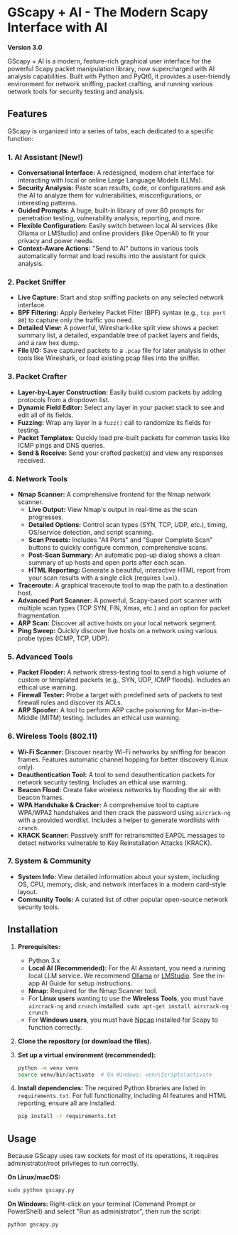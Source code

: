 # GScapy + AI - The Modern Scapy Interface with AI

**Version 3.0**

GScapy + AI is a modern, feature-rich graphical user interface for the powerful Scapy packet manipulation library, now supercharged with AI analysis capabilities. Built with Python and PyQt6, it provides a user-friendly environment for network sniffing, packet crafting, and running various network tools for security testing and analysis.

## Features

GScapy is organized into a series of tabs, each dedicated to a specific function:

### 1. AI Assistant (New!)
- **Conversational Interface:** A redesigned, modern chat interface for interacting with local or online Large Language Models (LLMs).
- **Security Analysis:** Paste scan results, code, or configurations and ask the AI to analyze them for vulnerabilities, misconfigurations, or interesting patterns.
- **Guided Prompts:** A huge, built-in library of over 80 prompts for penetration testing, vulnerability analysis, reporting, and more.
- **Flexible Configuration:** Easily switch between local AI services (like Ollama or LMStudio) and online providers (like OpenAI) to fit your privacy and power needs.
- **Context-Aware Actions:** "Send to AI" buttons in various tools automatically format and load results into the assistant for quick analysis.

### 2. Packet Sniffer
- **Live Capture:** Start and stop sniffing packets on any selected network interface.
- **BPF Filtering:** Apply Berkeley Packet Filter (BPF) syntax (e.g., `tcp port 80`) to capture only the traffic you need.
- **Detailed View:** A powerful, Wireshark-like split view shows a packet summary list, a detailed, expandable tree of packet layers and fields, and a raw hex dump.
- **File I/O:** Save captured packets to a `.pcap` file for later analysis in other tools like Wireshark, or load existing pcap files into the sniffer.

### 3. Packet Crafter
- **Layer-by-Layer Construction:** Easily build custom packets by adding protocols from a dropdown list.
- **Dynamic Field Editor:** Select any layer in your packet stack to see and edit all of its fields.
- **Fuzzing:** Wrap any layer in a `fuzz()` call to randomize its fields for testing.
- **Packet Templates:** Quickly load pre-built packets for common tasks like ICMP pings and DNS queries.
- **Send & Receive:** Send your crafted packet(s) and view any responses received.

### 4. Network Tools
- **Nmap Scanner:** A comprehensive frontend for the Nmap network scanner.
    - **Live Output:** View Nmap's output in real-time as the scan progresses.
    - **Detailed Options:** Control scan types (SYN, TCP, UDP, etc.), timing, OS/service detection, and script scanning.
    - **Scan Presets:** Includes "All Ports" and "Super Complete Scan" buttons to quickly configure common, comprehensive scans.
    - **Post-Scan Summary:** An automatic pop-up dialog shows a clean summary of up hosts and open ports after each scan.
    - **HTML Reporting:** Generate a beautiful, interactive HTML report from your scan results with a single click (requires `lxml`).
- **Traceroute:** A graphical traceroute tool to map the path to a destination host.
- **Advanced Port Scanner:** A powerful, Scapy-based port scanner with multiple scan types (TCP SYN, FIN, Xmas, etc.) and an option for packet fragmentation.
- **ARP Scan:** Discover all active hosts on your local network segment.
- **Ping Sweep:** Quickly discover live hosts on a network using various probe types (ICMP, TCP, UDP).

### 5. Advanced Tools
- **Packet Flooder:** A network stress-testing tool to send a high volume of custom or templated packets (e.g., SYN, UDP, ICMP floods). Includes an ethical use warning.
- **Firewall Tester:** Probe a target with predefined sets of packets to test firewall rules and discover its ACLs.
- **ARP Spoofer:** A tool to perform ARP cache poisoning for Man-in-the-Middle (MITM) testing. Includes an ethical use warning.

### 6. Wireless Tools (802.11)
- **Wi-Fi Scanner:** Discover nearby Wi-Fi networks by sniffing for beacon frames. Features automatic channel hopping for better discovery (Linux only).
- **Deauthentication Tool:** A tool to send deauthentication packets for network security testing. Includes an ethical use warning.
- **Beacon Flood:** Create fake wireless networks by flooding the air with beacon frames.
- **WPA Handshake & Cracker:** A comprehensive tool to capture WPA/WPA2 handshakes and then crack the password using `aircrack-ng` with a provided wordlist. Includes a helper to generate wordlists with `crunch`.
- **KRACK Scanner:** Passively sniff for retransmitted EAPOL messages to detect networks vulnerable to Key Reinstallation Attacks (KRACK).

### 7. System & Community
- **System Info:** View detailed information about your system, including OS, CPU, memory, disk, and network interfaces in a modern card-style layout.
- **Community Tools:** A curated list of other popular open-source network security tools.

## Installation

1.  **Prerequisites:**
    - Python 3.x
    - **Local AI (Recommended):** For the AI Assistant, you need a running local LLM service. We recommend [Ollama](https://ollama.com/) or [LMStudio](https://lmstudio.ai/). See the in-app AI Guide for setup instructions.
    - **Nmap:** Required for the Nmap Scanner tool.
    - For **Linux users** wanting to use the **Wireless Tools**, you must have `aircrack-ng` and `crunch` installed. `sudo apt-get install aircrack-ng crunch`
    - For **Windows users**, you must have [Npcap](https://npcap.com/) installed for Scapy to function correctly.

2.  **Clone the repository (or download the files).**

3.  **Set up a virtual environment (recommended):**
    ```bash
    python -m venv venv
    source venv/bin/activate  # On Windows: venv\Scripts\activate
    ```

4.  **Install dependencies:**
    The required Python libraries are listed in `requirements.txt`. For full functionality, including AI features and HTML reporting, ensure all are installed.
    ```bash
    pip install -r requirements.txt
    ```

## Usage

Because GScapy uses raw sockets for most of its operations, it requires administrator/root privileges to run correctly.

**On Linux/macOS:**
```bash
sudo python gscapy.py
```

**On Windows:**
Right-click on your terminal (Command Prompt or PowerShell) and select "Run as administrator", then run the script:
```bash
python gscapy.py
```
